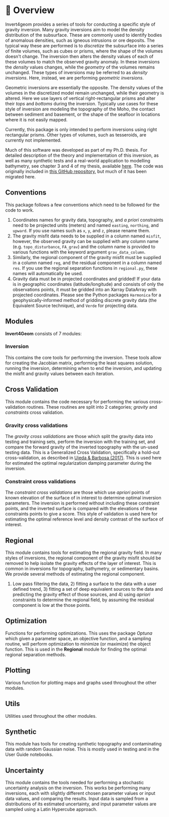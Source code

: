 # 🔎 Overview

Invert4geom provides a series of tools for conducting a specific style of gravity inversion.
Many gravity inversions aim to model the density distribution of the subsurface.
These are commonly used to identify bodies of anomalous densities, such as igneous intrusions or ore deposits.
The typical way these are performed is to _discretize_ the subsurface into a series of finite volumes, such as cubes or prisms, where the shape of the volumes doesn't change.
The inversion then alters the density values of each of these volumes to match the observed gravity anomaly.
In these inversions the _density_ values changes, while the _geometry_ of the volumes remains unchanged.
These types of inversions may be referred to as _density inversions_.
Here, instead, we are performing _geometric inversions_.

Geometric inversions are essentially the opposite.
The density values of the volumes in the discretized model remain unchanged, while their geometry is
altered.
Here we use layers of vertical right-rectangular prisms and alter their _tops_ and _bottoms_ during the inversion.
Typically use cases for these style of inversion are modeling the topography of the Moho, the contact between sediment and basement, or the shape of the seafloor in locations where it is not easily mapped.

Currently, this package is only intended to perform inversions using right rectangular prisms.
Other types of volumes, such as tesseroids, are currently not implemented.

Much of this software was developed as part of my Ph.D. thesis.
For detailed description of the theory and implementation of this inversion, as well as many synthetic tests and a real-world application to modelling bathymetry, see chapter 3 and 4 of my thesis, available [here](https://doi.org/10.26686/wgtn.24408304).
The code was originally included in [this GitHub repository](https://github.com/mdtanker/RIS_gravity_inversion), but much of it has been migrated here.

## Conventions

This package follows a few conventions which need to be followed for the code to work.
1) Coordinates names for gravity data, topography, and _a priori_ constraints need to be projected units (meters) and named `easting`, `northing`, and  `upward`.
If you use names such as `x`, `y`, and `z`, please rename them.
2) The gravity misfit data needs to be supplied in a column named `misfit`, however, the observed gravity can be supplied with any column name (e.g. `topo_disturbance`, `FA_grav`) and the column name is provided to various functions with the keyword argument `grav_data_column`.
3) Similarly, the regional component of the gravity misfit must be supplied in a column named `reg`, and the residual component in a column named `res`.
If you use the regional separation functions in `regional.py`, these names will automatically be used.
4) Gravity data must be in projected coordinates and gridded!
If your data is in geographic coordinates (latitude/longitude) and consists of only the observations points, it must be gridded into an Xarray DataArray with projected coordinates. Please see the Python packages `Harmonica` for a geophysically-informed method of gridding discrete gravity data (the Equivalent Source technique), and `Verde` for projecting data.

## Modules

**Invert4Geom** consists of 7 modules:

### Inversion

This contains the core tools for performing the inversion.
These tools allow for creating the Jacobian matrix, performing the least squares solution, running the inversion, determining when to end the inversion, and updating the misfit and gravity values between each iteration.

## Cross Validation

This module contains the code necessary for performing the various cross-validation routines.
These routines are split into 2 categories; _gravity_ and _constraints_ cross validation.

### Gravity cross validations

The _gravity cross validations_ are those which split the gravity data into testing and training sets, perform the inversion with the training set, and compare the forward gravity of the inverted topography with the un-used testing data.
This is a Generalized Cross Validation, specifically a hold-out cross-validation, as described in [Uieda & Barbosa (2017)](https://academic.oup.com/gji/article-lookup/doi/10.1093/gji/ggw390).
This is used here for estimated the optimal regularization damping parameter during the inversion.

### Constraint cross validations

The _constraint cross validations_ are those which use _apriori_ points of known elevation of the surface of in interest to determine optimal inversion
parameters.
The inversion is performed without including these constraint points, and the inverted surface is compared with the elevations of these constraints points to give a score.
This style of validation is used here for estimating the optimal reference level and density contrast of the surface of interest.

## Regional

This module contains tools for estimating the regional gravity field.
In many styles of inversions, the regional component of the gravity misfit should be removed to help isolate the gravity effects of the layer of interest.
This is common in inversions for topography, bathymetry, or sedimentary basins.
We provide several methods of estimating the regional component.

1. Low pass filtering the data, 2) fitting a surface to the data with a user defined trend, 3) fitting a set of deep equivalent sources to the data and    predicting the gravity effect of those sources, and 4) using _apriori_ constraints to determine the regional field, by assuming the residual component is low at the those points.

## Optimization

Functions for performing optimizations.
This uses the package _Optuna_ which given a parameter space, an objective function, and a sampling routine, will perform optimization to minimize (or maximize) the object function.
This is used in the **Regional** module for finding the optimal regional separation methods.

## Plotting

Various function for plotting maps and graphs used throughout the other modules.

## Utils

Utilities used throughout the other modules.

## Synthetic

This module has tools for creating synthetic topography and contaminating data with random Gaussian noise.
This is mostly used in testing and in the User Guide notebooks.

## Uncertainty

This module contains the tools needed for performing a stochastic uncertainty analysis on the inversion.
This works be performing many inversions, each with slightly different chosen parameter values or input data values, and comparing the results.
Input data is sampled from a distributions of its estimated uncertainty, and input parameter values are sampled using a Latin Hypercube approach.
